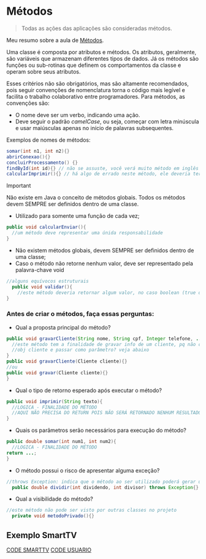 # Métodos
> Todas as ações das aplicações são consideradas métodos.

Meu resumo sobre a aula de [Métodos](https://felipe-aguiar.gitbook.io/dio-java/gitbook/sintaxe/metodos).

Uma classe é composta por atributos e métodos. Os atributos, geralmente, são variáveis que armazenam diferentes tipos de dados. Já os métodos são funções ou sub-rotinas que definem os comportamentos da classe e operam sobre seus atributos.

Esses critérios não são obrigatórios, mas são altamente recomendados, pois seguir convenções de nomenclatura torna o código mais legível e facilita o trabalho colaborativo entre programadores.
Para métodos, as convenções são:

- O nome deve ser um verbo, indicando uma ação.
- Deve seguir o padrão *camelCase*, ou seja, começar com letra minúscula e usar maiúsculas apenas no início de palavras subsequentes.

Exemplos de nomes de métodos:
```java
somar(int n1, int n2){}
abrirConexao(){}
concluirProcessamento() {}
findById(int id){} // não se assuste, você verá muito método em inglês em sua jornada
calcularImprimir(){} // há algo de errado neste método, ele deveria ter uma única finalidade
```
> [!IMPORTANT]
> Não existe em Java o conceito de métodos globais. Todos os métodos devem SEMPRE ser definidos dentro de uma classe.

- Utilizado para somente uma função de cada vez;
```java
public void calcularEnviar(){
  //um método deve representar uma únida responsabilidade
}
```
- Não existem métodos globais, devem SEMPRE ser definidos dentro de uma classe;
- Caso o método não retorne nenhum valor, deve ser representado pela palavra-chave void
```java
//alguns equívocos estruturais
  public void validar(){
    //este método deveria retornar algum valor, no caso boolean (true ou false)
}
```

### Antes de criar o métodos, faça essas perguntas:

- Qual a proposta principal do método?
```java
public void gravarCliente(String nome, String cpf, Integer telefone, ...){
  //este método tem a finalidade de gravar info de um cliente, pq não criar um 
  //obj cliente e passar como parâmetro? veja abaixo
}
public void gravarCliente(Cliente cliente){}
//ou
public void gravar(Cliente cliente){}
}
```
- Qual o tipo de retorno esperado após executar o método?
```java
public void imprimir(String texto){
  //LOGICA - FINALIDADE DO MÉTODO
  //AQUI NÃO PRECISA DO RETURN POIS NÃO SERÁ RETORNADO NENHUM RESULTADO    
}
```
- Quais os parâmetros serão necessários para execução do método?
```java
public double somar(int num1, int num2){
  //LOGICA - FINALIDADE DO MÉTODO
return ...;
}
```		
- O método possui o risco de apresentar alguma exceção?
```java
//throws Exception: indica que o método ao ser utilizado poderá gerar uma exceção
  public double dividir(int dividendo, int divisor) throws Exception{}
```
- Qual a visibilidade do método?
```java
//este método não pode ser visto por outras classes no projeto
  private void metodoPrivado(){}
```
## Exemplo SmartTV
[CODE SMARTTV](https://github.com/beaasb/Sintaxe-Java/blob/main/metodos/src/SmartTv.java)
[CODE USUARIO](https://github.com/beaasb/Sintaxe-Java/blob/main/metodos/src/Usuario.java)

